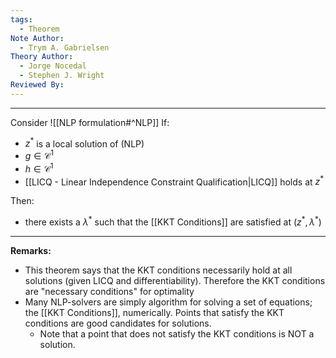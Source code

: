 ```yaml
---
tags:
  - Theorem
Note Author:
  - Trym A. Gabrielsen
Theory Author:
  - Jorge Nocedal
  - Stephen J. Wright
Reviewed By:
---
```

---
Consider ![[NLP formulation#^NLP]]
If:
- $z^*$ is a local solution of (NLP)
- $g\in \mathcal{C}^{1}$
- $h\in \mathcal{C}^{1}$
- [[LICQ - Linear Independence Constraint Qualification|LICQ]] holds at $z^*$

Then:
- there exists a $\lambda^{*}$ such that the [[KKT Conditions]] are satisfied at $(z^{*},\lambda^{*})$
---


**Remarks:**
- This theorem says that the KKT conditions necessarily hold at all solutions (given LICQ and differentiability). Therefore the KKT conditions are "necessary conditions" for optimality
- Many NLP-solvers are simply algorithm for solving a set of equations; the [[KKT Conditions]], numerically. Points that satisfy the KKT conditions are good candidates for solutions.
	- Note that a point that does not satisfy the KKT conditions is NOT a solution.



